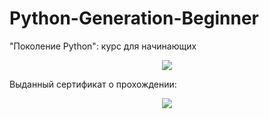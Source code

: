 # Python-Generation-Beginner

"Поколение Python": курс для начинающих
<p align="center">
    <a href="https://stepik.org/course/58852?search=3211567297">
        <img src="https://cdn.stepik.net/media/cache/images/courses/58852/cover_VKXNCa8/1041d1e78ecc504952ef0058071ef02c.png">
    </a>
</p>

Выданный сертификат о прохождении:

<p align="center">
    <a href="https://stepik.org/cert/2147523">
        <img src="https://stepik.org/certificate/38c2b23c5131e96e93d3b0034543b9f82b4b4523.png?resolution=low">
    </a>
</p>
